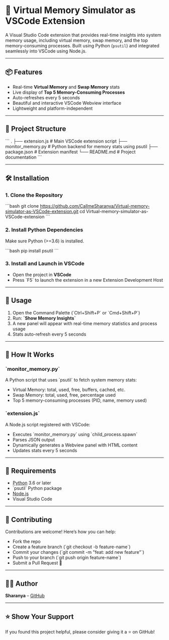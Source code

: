 # 🧠 Virtual Memory Simulator as VSCode Extension

A Visual Studio Code extension that provides real-time insights into system memory usage, including virtual memory, swap memory, and the top memory-consuming processes. Built using Python (`psutil`) and integrated seamlessly into VSCode using Node.js.

---

## 📦 Features

- Real-time **Virtual Memory** and **Swap Memory** stats  
- Live display of **Top 5 Memory-Consuming Processes**  
- Auto-refreshes every 5 seconds  
- Beautiful and interactive VSCode Webview interface  
- Lightweight and platform-independent  

---

## 📁 Project Structure

\`\`\`
.
├── extension.js           # Main VSCode extension script
├── monitor_memory.py      # Python backend for memory stats using psutil
├── package.json           # Extension manifest
└── README.md              # Project documentation
\`\`\`

---

## 🛠️ Installation

### 1. Clone the Repository

\`\`\`bash
git clone https://github.com/CallmeSharanya/Virtual-memory-simulator-as-VSCode-extension.git
cd Virtual-memory-simulator-as-VSCode-extension
\`\`\`

### 2. Install Python Dependencies

Make sure Python (>=3.6) is installed.

\`\`\`bash
pip install psutil
\`\`\`

### 3. Install and Launch in VSCode

* Open the project in **VSCode**
* Press \`F5\` to launch the extension in a new Extension Development Host

---

## 🚀 Usage

1. Open the Command Palette (\`Ctrl+Shift+P\` or \`Cmd+Shift+P\`)
2. Run: **\`Show Memory Insights\`**
3. A new panel will appear with real-time memory statistics and process usage
4. Stats auto-refresh every 5 seconds

---

## 🧠 How It Works

### \`monitor_memory.py\`

A Python script that uses \`psutil\` to fetch system memory stats:

* Virtual Memory: total, used, free, buffers, cached, etc.
* Swap Memory: total, used, free, percentage used
* Top 5 memory-consuming processes (PID, name, memory used)

### \`extension.js\`

A Node.js script registered with VSCode:

* Executes \`monitor_memory.py\` using \`child_process.spawn\`
* Parses JSON output
* Dynamically generates a Webview panel with HTML content
* Updates stats every 5 seconds

---

## 🔧 Requirements

* [Python](https://www.python.org/downloads/) 3.6 or later
* \`psutil\` Python package
* [Node.js](https://nodejs.org/)
* Visual Studio Code

---

## 🤝 Contributing

Contributions are welcome! Here’s how you can help:

* Fork the repo
* Create a feature branch (\`git checkout -b feature-name\`)
* Commit your changes (\`git commit -m "feat: add new feature"\`)
* Push to your branch (\`git push origin feature-name\`)
* Submit a Pull Request 🚀

---

## 🙋‍♀️ Author

**Sharanya** – [GitHub](https://github.com/CallmeSharanya)

---

## ⭐️ Show Your Support

If you found this project helpful, please consider giving it a ⭐ on GitHub!

